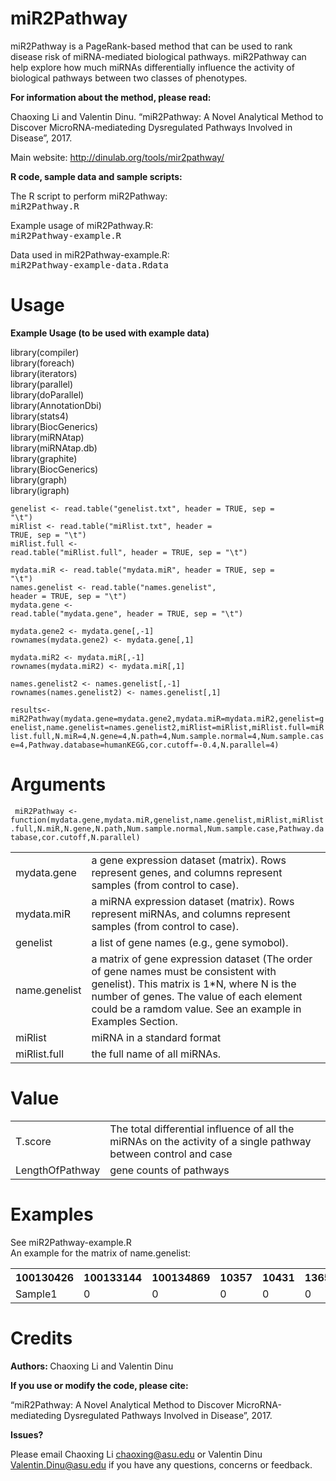 # miR2Pathway
miR2Pathway is a PageRank-based method that can be used to rank disease risk of miRNA-mediated biological pathways. miR2Pathway can help explore how much miRNAs differentially influence the activity of biological pathways between two classes of phenotypes.

<b> For information about the method, please read: </b>

Chaoxing Li and Valentin Dinu. “miR2Pathway: A Novel Analytical Method to Discover MicroRNA-mediateding Dysregulated Pathways Involved in Disease”, 2017.

Main website: http://dinulab.org/tools/mir2pathway/

<b> R code, sample data and sample scripts: </b>

The R script to perform miR2Pathway: <samp>   <br> miR2Pathway.R</samp>

Example usage of miR2Pathway.R: <samp> <br>   miR2Pathway-example.R</samp>

Data used in miR2Pathway-example.R: <samp> <br>   miR2Pathway-example-data.Rdata</samp>



# Usage

  
<b> Example Usage (to be used with example data) </b>  

library(compiler) <br>
library(foreach) <br>
library(iterators) <br>
library(parallel) <br>
library(doParallel) <br>
library(AnnotationDbi) <br>
library(stats4) <br>
library(BiocGenerics) <br>
library(miRNAtap)  <br>
library(miRNAtap.db)  <br>
library(graphite) <br>
library(BiocGenerics) <br>
library(graph) <br>
library(igraph) <br>


<code>genelist <- read.table("genelist.txt", header = TRUE, sep = "\t")</code><br>
<code>miRlist <- read.table("miRlist.txt", header = TRUE, sep = "\t")</code><br>
<code>miRlist.full <- read.table("miRlist.full", header = TRUE, sep = "\t")</code><br>

<code>mydata.miR <- read.table("mydata.miR", header = TRUE, sep = "\t")</code><br>
<code>names.genelist <- read.table("names.genelist", header = TRUE, sep = "\t")</code><br>
<code>mydata.gene <- read.table("mydata.gene", header = TRUE, sep = "\t")</code><br>

<code>mydata.gene2 <- mydata.gene[,-1]</code><br>
<code>rownames(mydata.gene2) <- mydata.gene[,1]</code><br>

<code>mydata.miR2 <- mydata.miR[,-1]</code><br>
<code>rownames(mydata.miR2) <- mydata.miR[,1]</code><br>

<code>names.genelist2 <- names.genelist[,-1]</code><br>
<code>rownames(names.genelist2) <- names.genelist[,1]</code><br>
 

<code>results<-miR2Pathway(mydata.gene=mydata.gene2,mydata.miR=mydata.miR2,genelist=genelist,name.genelist=names.genelist2,miRlist=miRlist,miRlist.full=miRlist.full,N.miR=4,N.gene=4,N.path=4,Num.sample.normal=4,Num.sample.case=4,Pathway.database=humanKEGG,cor.cutoff=-0.4,N.parallel=4)</code> 
   
   

# Arguments

<code> miR2Pathway <- function(mydata.gene,mydata.miR,genelist,name.genelist,miRlist,miRlist.full,N.miR,N.gene,N.path,Num.sample.normal,Num.sample.case,Pathway.database,cor.cutoff,N.parallel) </code>

<html>

<body>

<table>
   <tr>
    <td>mydata.gene</td>
    <td>a gene expression dataset (matrix). Rows represent genes, and columns represent samples (from control to case).</td>
  </tr>
  <tr>
    <td>mydata.miR</td>
    <td>a miRNA expression dataset (matrix). Rows represent miRNAs, and columns represent samples (from control to case).</td>
  </tr>
  <tr>
    <td>genelist</td>
    <td>a list of gene names (e.g., gene symobol).</td>
  </tr>
  <tr>
    <td>name.genelist</td>
    <td>a matrix of gene expression dataset (The order of gene names must be consistent with genelist). This matrix is 1*N, where N is the number of genes. The value of each element could be a ramdom value. See an example in Examples Section. </td>
  </tr>
  <tr>
    <td>miRlist</td>
    <td>miRNA in a standard format</td>
  </tr>
  <tr>
    <td>miRlist.full</td>
    <td>the full name of all miRNAs.</td>
  </tr>
</table>

</body>
</html>

  

# Value

<html>
<body>

<table>
   <tr>
    <td>T.score</td>
     <td>The total differential influence of all the miRNAs on the activity of a single pathway between control and case</td>
   </tr>
   <td>LengthOfPathway</td>
   <td>gene counts of pathways</td>
</table>

</body>
</html>      
       

# Examples

See miR2Pathway-example.R <br>
An example for the matrix of name.genelist:
<html>
<body>

<table>
   <tr>
    <th>100130426</th>
    <th>100133144</th>
    <th>100134869</th>
    <th>10357</th>
    <th>10431</th>
    <th>136542</th>
    <th>145363</th>
  </tr>
   <tr>
    <td>Sample1 </td>
    <td>0 </td>
      <td>0 </td>
      <td>0 </td>
      <td>0 </td>
      <td>0 </td>
      <td>0 </td>
  </tr>
</table>

</body>
</html>

 
# Credits

<b> Authors: </b> Chaoxing Li and Valentin Dinu

<b> If you use or modify the code, please cite: </b>

“miR2Pathway: A Novel Analytical Method to Discover MicroRNA-mediateding Dysregulated Pathways Involved in Disease”, 2017.

<b> Issues? </b>

Please email Chaoxing Li <chaoxing@asu.edu> or Valentin Dinu <Valentin.Dinu@asu.edu> if you have any questions, concerns or feedback.




